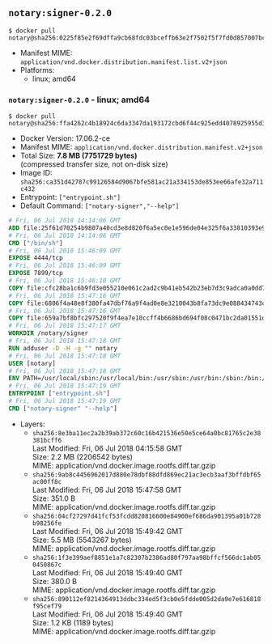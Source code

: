## `notary:signer-0.2.0`

```console
$ docker pull notary@sha256:0225f85e2f69dffa9cb68fdc03bceffb63e2f7502f5f7fd0d857007bce36c86b
```

-	Manifest MIME: `application/vnd.docker.distribution.manifest.list.v2+json`
-	Platforms:
	-	linux; amd64

### `notary:signer-0.2.0` - linux; amd64

```console
$ docker pull notary@sha256:ffa4262c4b18924c6da3347da193172cbd6f44c925edd4078925955d3917e937
```

-	Docker Version: 17.06.2-ce
-	Manifest MIME: `application/vnd.docker.distribution.manifest.v2+json`
-	Total Size: **7.8 MB (7751729 bytes)**  
	(compressed transfer size, not on-disk size)
-	Image ID: `sha256:ca351d42787c99126584d9067bfe581ac21a334153de853ee66afe32a711c432`
-	Entrypoint: `["entrypoint.sh"]`
-	Default Command: `["notary-signer","--help"]`

```dockerfile
# Fri, 06 Jul 2018 14:14:06 GMT
ADD file:25f61d70254b9807a40cd3e8d820f6a5ec0e1e596de04e325f6a33810393e95a in / 
# Fri, 06 Jul 2018 14:14:06 GMT
CMD ["/bin/sh"]
# Fri, 06 Jul 2018 15:46:09 GMT
EXPOSE 4444/tcp
# Fri, 06 Jul 2018 15:46:09 GMT
EXPOSE 7899/tcp
# Fri, 06 Jul 2018 15:46:10 GMT
COPY file:cfc28ba1c6b9fd3e055210e061c2ad2c9b41eb542b23eb7d3c9adca0a0dd775d in /notary/signer/ 
# Fri, 06 Jul 2018 15:47:16 GMT
COPY file:6806f4a48e8f380fa47dbf76a9f4ad0e8e3210043b8fa73dc9e088434743cd79 in /notary/signer/ 
# Fri, 06 Jul 2018 15:47:16 GMT
COPY file:659a7bf8bfc297520f9f4ea7e10ccff4b6686bd694f08c0471bc2da01551deb8 in /notary/signer/ 
# Fri, 06 Jul 2018 15:47:17 GMT
WORKDIR /notary/signer
# Fri, 06 Jul 2018 15:47:18 GMT
RUN adduser -D -H -g "" notary
# Fri, 06 Jul 2018 15:47:18 GMT
USER [notary]
# Fri, 06 Jul 2018 15:47:18 GMT
ENV PATH=/usr/local/sbin:/usr/local/bin:/usr/sbin:/usr/bin:/sbin:/bin:/notary/signer
# Fri, 06 Jul 2018 15:47:19 GMT
ENTRYPOINT ["entrypoint.sh"]
# Fri, 06 Jul 2018 15:47:19 GMT
CMD ["notary-signer" "--help"]
```

-	Layers:
	-	`sha256:8e3ba11ec2a2b39ab372c60c16b421536e50e5ce64a0bc81765c2e38381bcff6`  
		Last Modified: Fri, 06 Jul 2018 04:15:58 GMT  
		Size: 2.2 MB (2206542 bytes)  
		MIME: application/vnd.docker.image.rootfs.diff.tar.gzip
	-	`sha256:9ab8c4456962017d880e78dbf88dfd869ec21ac3ecb3aaf3bffdbf65ac00ff8c`  
		Last Modified: Fri, 06 Jul 2018 15:47:58 GMT  
		Size: 351.0 B  
		MIME: application/vnd.docker.image.rootfs.diff.tar.gzip
	-	`sha256:04cf27297d41fcf53fcdd820816600e84900ef686da901395a01b728b98256fe`  
		Last Modified: Fri, 06 Jul 2018 15:49:42 GMT  
		Size: 5.5 MB (5543267 bytes)  
		MIME: application/vnd.docker.image.rootfs.diff.tar.gzip
	-	`sha256:1f3e399aef8851e1a7c82307b2386ad80f797aa98bffcf566dc1ab050450867c`  
		Last Modified: Fri, 06 Jul 2018 15:49:40 GMT  
		Size: 380.0 B  
		MIME: application/vnd.docker.image.rootfs.diff.tar.gzip
	-	`sha256:890112ef8214364913ddbc334ed5f3cb0e5fdde005d2da9e7e616818f95cef79`  
		Last Modified: Fri, 06 Jul 2018 15:49:40 GMT  
		Size: 1.2 KB (1189 bytes)  
		MIME: application/vnd.docker.image.rootfs.diff.tar.gzip
